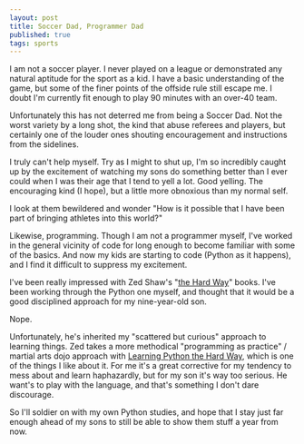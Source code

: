 ```yaml
---
layout: post 
title: Soccer Dad, Programmer Dad
published: true
tags: sports
---
```


I am not a soccer player. I never played on a league or demonstrated any natural aptitude for the sport as a kid. I have a basic understanding of the game, but some of the finer points of the offside rule still escape me. I doubt I'm currently fit enough to play 90 minutes with an over-40 team.

Unfortunately this has not deterred me from being a Soccer Dad. Not the worst variety by a long shot, the kind that abuse referees and players, but certainly one of the louder ones shouting encouragement and instructions from the sidelines.

I truly can't help myself. Try as I might to shut up, I'm so incredibly caught up by the excitement of watching my sons do something better than I ever could when I was their age that I tend to yell a lot. Good yelling. The encouraging kind (I hope), but a little more obnoxious than my normal self.

I look at them bewildered and wonder "How is it possible that I have been part of bringing athletes into this world?"

Likewise, programming. Though I am not a programmer myself, I've worked in the general vicinity of code for long enough to become familiar with some of the basics. And now my kids are starting to code (Python as it happens), and I find it difficult to suppress my excitement.

I've been really impressed with Zed Shaw's "[the Hard Way](http://learncodethehardway.org/)" books. I've been working through the Python one myself, and thought that it would be a good disciplined approach for my nine-year-old son.

Nope.

Unfortunately, he's inherited my "scattered but curious" approach to learning things. Zed takes a more methodical "programming as practice" / martial arts dojo approach with [Learning Python the Hard Way](http://learnpythonthehardway.org/), which is one of the things I like about it. For me it's a great corrective for my tendency to mess about and learn haphazardly, but for my son it's way too serious. He want's to play with the language, and that's something I don't dare discourage.

So I'll soldier on with my own Python studies, and hope that I stay just far enough ahead of my sons to still be able to show them stuff a year from now.

